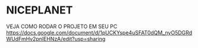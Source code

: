# NICEPLANET
VEJA COMO RODAR O PROJETO EM SEU PC
https://docs.google.com/document/d/1pUCKYspe4uSFAT0dQM_nyO5DGRdWUdFmHv2pnlEHNzA/edit?usp=sharing
